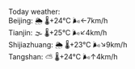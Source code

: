 Today weather:  
Beijing: 🌦   🌡️+24°C 🌬️←7km/h  
Tianjin: 🌫  🌡️+25°C 🌬️↙4km/h  
Shijiazhuang: 🌦   🌡️+23°C 🌬️↘9km/h  
Tangshan: ⛅️  🌡️+24°C 🌬️↑4km/h  
